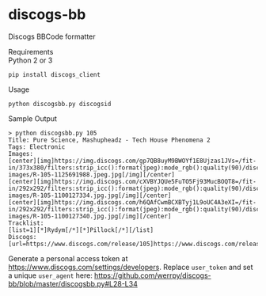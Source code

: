 # discogs-bb
Discogs BBCode formatter

Requirements  
Python 2 or 3
```
pip install discogs_client
```

Usage
```
python discogsbb.py discogsid
```

Sample Output
```
> python discogsbb.py 105
Title: Pure Science, Mashupheadz - Tech House Phenomena 2
Tags: Electronic
Images:
[center][img]https://img.discogs.com/gp7QB8uyM9BWOYf1E8Ujzas1JVs=/fit-in/373x380/filters:strip_icc():format(jpeg):mode_rgb():quality(90)/discogs-images/R-105-1125691988.jpeg.jpg[/img][/center]
[center][img]https://img.discogs.com/cXVBYJQUe5FuTO5Fj93MucBOQT8=/fit-in/292x292/filters:strip_icc():format(jpeg):mode_rgb():quality(90)/discogs-images/R-105-1100127334.jpg.jpg[/img][/center]
[center][img]https://img.discogs.com/h6QAfCwmBCXBTyj1L9oUC4A3eXI=/fit-in/292x292/filters:strip_icc():format(jpeg):mode_rgb():quality(90)/discogs-images/R-105-1100127340.jpg.jpg[/img][/center]
Tracklist:
[list=1][*]Rydym[/*][*]Pillock[/*][/list]
Discogs: [url=https://www.discogs.com/release/105]https://www.discogs.com/release/105[/url]
```

Generate a personal access token at https://www.discogs.com/settings/developers. Replace `user_token` and set a unique `user_agent` here: https://github.com/werrpy/discogs-bb/blob/master/discogsbb.py#L28-L34
